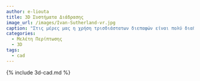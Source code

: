 ```yaml
---
author: e-liouta
title: 3D Συστήματα Διάδρασης
image_url: /images/Ivan-Sutherland-vr.jpg
caption: "Στις μέρες μας η χρήση τρισδιάστατων διεπαφών είναι πολύ διαδεδομένη και επιτρέπει λεπτομερή οπτικοποίηση πληροφοριών. Τέτοιες διεπαφές αλληλεπίδρασης εφαρμόζονται σε πολλούς τομείς όπως για παράδειγμα τα video games, η τέχνη, η προσομοίωση, η εκπαίδευση,  αρχιτεκτονική, η ρομποτική, η ιατρική κ.α."
categories:
  - Μελέτη Περίπτωσης
  - 3D
tags:
  - cad
---
```


{% include 3d-cad.md %}

